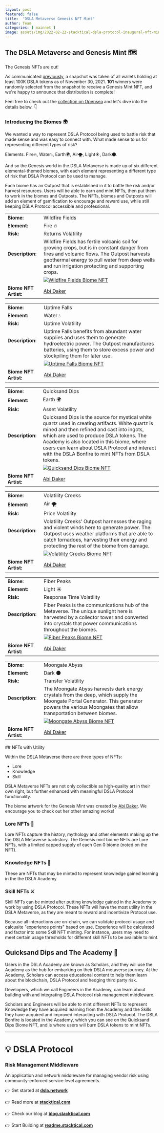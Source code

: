 ```yaml
---
layout: post
featured: false
title:  "DSLA Metaverse Genesis NFT Mint"
author: Team
categories: [ mainnet ]
image: assets/img/2022-02-22-stacktical-dsla-protocol-inaugural-nft-mint3-blockchain-cryptocurrency-fintech-legaltech-insurtech-itsm-slm-sla-defi-nft.jpg
---
```


## The DSLA Metaverse and Genesis Mint 🗺️

The Genesis NFTs are out!

As communicated [previously](https://blog.stacktical.com/dapp/academy/2021/10/07/stacktical-dsla-protocol-academy-genesis-mint-blockchain-cryptocurrency-fintech-legaltech-insurtech-itsm-slm-sla-defi-nft.html), a snapshot was taken of all wallets holding at least 100K DSLA tokens as of November 30, 2021. **101** winners were randomly selected from the snapshot to receive a Genesis Mint NFT, and we're happy to announce that distribution is complete!

Feel free to check out the [collection on Opensea](https://opensea.io/collection/dsla-metaverse) and let's dive into the details below. 👇

### Introducing the Biomes 🌍

We wanted a way to represent DSLA Protocol being used to battle risk that made sense and was easy to connect with. What made sense to us for representing different types of risk?

Elements. Fire🔥, Water💧, Earth🌍, Air🌪️, Light☀️, Dark🌑.

And so the Genesis world in the DSLA Metaverse is made up of six different elemental-themed biomes, with each element representing a different type of risk that DSLA Protocol can be used to manage.

Each biome has an Outpost that is established in it to battle the risk and/or harvest resources. Users will be able to earn and mint NFTs, then put them to work in the biomes and Outposts. The NFTs, biomes and Outposts will add an element of gamification to encourage and reward use, while still keeping DSLA Protocol accessible and professional.

|    |     |
| --- | --- |
| **Biome:** | Wildfire Fields |
| **Element:** | Fire 🔥 |
| **Risk:** | Returns Volatility |
| **Description:** &nbsp; &nbsp; | Wildfire Fields has fertile volcanic soil for growing crops, but is in constant danger from fires and volcanic flows. The Outpost harvests geothermal energy to pull water from deep wells and run irrigation protecting and supporting crops. |
|  | [![Wildfire Fields Biome NFT](/assets/img/Wildfire_Fields_Gen0_thumb.png)](/assets/img/Wildfire_Fields_Gen0_sm.png) |
| **Biome NFT Artist:** | [Abi Daker](https://twitter.com/abidaker) |

|    |     |
| --- | --- |
| **Biome:** | Uptime Falls |
| **Element:** | Water 💧 |
| **Risk:** | Uptime Volatility |
| **Description:** &nbsp; &nbsp; | Uptime Falls benefits from abundant water supplies and uses them to generate hydroelectric power. The Outpost manufactures batteries, using them to store excess power and stockpiling them for later use. |
|  | [![Uptime Falls Biome NFT](/assets/img/Uptime_Falls_Gen0_thumb.png)](/assets/img/Uptime_Falls_Gen0_sm.png) |
| **Biome NFT Artist:** | [Abi Daker](https://twitter.com/abidaker) |

|    |     |
| --- | --- |
| **Biome:** | Quicksand Dips |
| **Element:** | Earth 🌍 |
| **Risk:** | Asset Volatility |
| **Description:** &nbsp; &nbsp; | Quicksand Dips is the source for mystical white quartz used in creating artifacts. White quartz is mined and then refined and cast into ingots, which are used to produce DSLA tokens. The Academy is also located in this biome, where users can learn about DSLA Protocol and interact with the DSLA Bonfire to mint NFTs from DSLA tokens. |
|  | [![Quicksand Dips Biome NFT](/assets/img/Quicksand_Dips_Gen0_thumb.png)](/assets/img/Quicksand_Dips_Gen0_sm.png) |
| **Biome NFT Artist:** | [Abi Daker](https://twitter.com/abidaker) |

|    |     |
| --- | --- |
| **Biome:** | Volatility Creeks |
| **Element:** | Air 🌪️ |
| **Risk:** | Price Volatility |
| **Description:** &nbsp; &nbsp; | Volatility Creeks' Outpost harnesses the raging and violent winds here to generate power. The Outpost uses weather platforms that are able to catch tornadoes, harvesting their energy and protecting the rest of the biome from damage. |
|  | [![Volatility Creeks Biome NFT](/assets/img/Volatility_Creeks_Gen0_thumb.png)](/assets/img/Volatility_Creeks_Gen0_sm.png) |
| **Biome NFT Artist:** | [Abi Daker](https://twitter.com/abidaker) |

|    |     |
| --- | --- |
| **Biome:** | Fiber Peaks |
| **Element:** | Light ☀️ |
| **Risk:** | Response Time Volatility |
| **Description:** &nbsp; &nbsp; | Fiber Peaks is the communications hub of the Metaverse. The unique sunlight here is harvested by a collector tower and converted into crystals that power communications throughout the biomes. |
|  | [![Fiber Peaks Biome NFT](/assets/img/Fiber_Peaks_Gen0_thumb.png)](/assets/img/Fiber_Peaks_Gen0_sm.png) |
| **Biome NFT Artist:** | [Abi Daker](https://twitter.com/abidaker) |

|    |     |
| --- | --- |
| **Biome:** | Moongate Abyss |
| **Element:** | Dark 🌑 |
| **Risk:** | Transfer Volatility |
| **Description:** &nbsp; &nbsp; | The Moongate Abyss harvests dark energy crystals from the deep, which supply the Moongate Portal Generator. This generator powers the various Moongates that allow transportation between biomes. |
|  | [![Moongate Abyss Biome NFT](/assets/img/Moongate_Abyss_Gen0_thumb.png)](/assets/img/Moongate_Abyss_Gen0_sm.png) |
| **Biome NFT Artist:** | [Abi Daker](https://twitter.com/abidaker) |

<p></p>
## NFTs with Utility

Within the DSLA Metaverse there are three types of NFTs: 
* Lore
* Knowledge
* Skill

DSLA Metaverse NFTs are not only collectible as high-quality art in their own right, but further enhanced with meaningful DSLA Protocol functionality.

The biome artwork for the Genesis Mint was created by [Abi Daker](https://twitter.com/abidaker). We encourage you to check out her other amazing works!

### Lore NFTs 📜

Lore NFTs capture the history, mythology and other elements making up the the DSLA Metaverse backstory. The Genesis mint biome NFTs are Lore NFTs, with a limited capped supply of each Gen 0 biome (noted on the NFT).

### Knowledge NFTs 📖

These are NFTs that may be minted to represent knowledge gained learning in the the DSLA Academy.

### Skill NFTs ⚔️

Skill NFTs can be minted after putting knowledge gained in the Academy to work by using DSLA Protocol. These NFTs will have the most utility in the DSLA Metaverse, as they are meant to reward and incentivize Protocol use.

Because all interactions are on-chain, we can validate protocol usage and calcualte "experience points" based on use. Experience will be calculated and factor into some Skill NFT minting. For instance, users may need to meet certain usage thresholds for different skill NFTs to be available to mint.

## Quicksand Dips and The Academy 🏰

Users in the DSLA Academy are known as Scholars, and they will use the Academy as the hub for embarking on their DSLA metaverse journey. At the Academy, Scholars can access educational content to help them learn about the blockchain, DSLA Protocol and hedging third party risk.

Developers, which we call Engineers in the Academy, can learn about building with and integrating DSLA Protocol risk management middleware.

Scholars and Engineers will be able to mint different NFTs to represent Knowledge they have acquired learning from the Academy and the Skills they have acquired and improved interacting with DSLA Protocol. The DSLA Bonfire is located in the Academy, which you can see on the Quicksand Dips Biome NFT, and is where users will burn DSLA tokens to mint NFTs.

---

# 💡 DSLA Protocol

### Risk Management Middleware

An application and network middleware for managing vendor risk using community-enforced service level agreements.

👉 Get started at **[dsla.network](https://dsla.network)** 

👉 Read more at [**stacktical.com**](https://stacktical.com)

👉 Check our blog at [**blog.stacktical.com**](https://blog.stacktical.com)

👉 Start Building at [**readme.stacktical.com**](https://readme.stacktical.com/developer-guide/)
